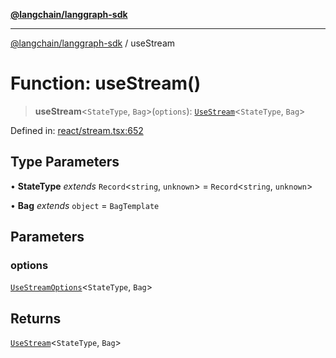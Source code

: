 [**@langchain/langgraph-sdk**](../README.md)

***

[@langchain/langgraph-sdk](../README.md) / useStream

# Function: useStream()

> **useStream**\<`StateType`, `Bag`\>(`options`): [`UseStream`](../interfaces/UseStream.md)\<`StateType`, `Bag`\>

Defined in: [react/stream.tsx:652](https://github.com/langchain-ai/langgraph/blob/a7ea5e44ce12e3618d1a766587163afbfe424e04/libs/sdk-js/src/react/stream.tsx#L652)

## Type Parameters

• **StateType** *extends* `Record`\<`string`, `unknown`\> = `Record`\<`string`, `unknown`\>

• **Bag** *extends* `object` = `BagTemplate`

## Parameters

### options

[`UseStreamOptions`](../interfaces/UseStreamOptions.md)\<`StateType`, `Bag`\>

## Returns

[`UseStream`](../interfaces/UseStream.md)\<`StateType`, `Bag`\>

